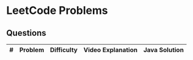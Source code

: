 # LeetCode Problems

## Questions

|   # | Problem                                                                                                                         | Difficulty | Video Explanation            | Java Solution |
|----:|:--------------------------------------------------------------------------------------------------------------------------------|:-----------|------------------------------|:--------------|
